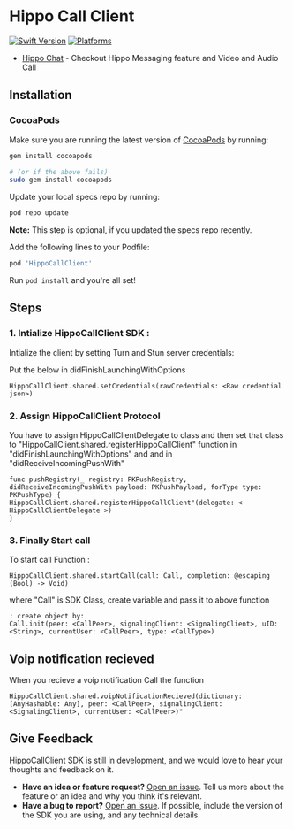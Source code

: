 # Hippo Call Client

[![Swift Version](https://img.shields.io/badge/Swift-4.0.x-orange.svg)](https://swift.org)
[![Platforms](https://img.shields.io/badge/platform-ios-lightgrey.svg)](https://cocoapods.org/pods/HippoCallClient)




- [Hippo Chat](https://git.clicklabs.in/publicrepos/Hippo-SDK-iOS) - Checkout Hippo Messaging feature and Video and Audio Call

## Installation

### CocoaPods

Make sure you are running the latest version of [CocoaPods](https://cocoapods.org) by running:

```bash
gem install cocoapods

# (or if the above fails)
sudo gem install cocoapods
```


Update your local specs repo by running:

```bash
pod repo update
```

**Note:** This step is optional, if you updated the specs repo recently.

Add the following lines to your Podfile:

```ruby
pod 'HippoCallClient'
```

Run `pod install` and you're all set!


## Steps 

### 1. Intialize HippoCallClient SDK :
Intialize the client by setting Turn and Stun server credentials:

Put the below in didFinishLaunchingWithOptions

```
HippoCallClient.shared.setCredentials(rawCredentials: <Raw credential json>)
```


### 2.   Assign HippoCallClient Protocol
You have to assign HippoCallClientDelegate to class and then set that class to "HippoCallClient.shared.registerHippoCallClient" function in "didFinishLaunchingWithOptions" and and in "didReceiveIncomingPushWith"
```
func pushRegistry(_ registry: PKPushRegistry, didReceiveIncomingPushWith payload: PKPushPayload, forType type: PKPushType) {
HippoCallClient.shared.registerHippoCallClient"(delegate: < HippoCallClientDelegate >)
}
```
### 3.  Finally  Start call
To start call Function :
```
HippoCallClient.shared.startCall(call: Call, completion: @escaping (Bool) -> Void)
```

where "Call" is SDK Class, create variable and pass it to above function

```
: create object by:
Call.init(peer: <CallPeer>, signalingClient: <SignalingClient>, uID: <String>, currentUser: <CallPeer>, type: <CallType>)
```


## Voip notification recieved

When you recieve a voip notification Call the function 
```
HippoCallClient.shared.voipNotificationRecieved(dictionary: [AnyHashable: Any], peer: <CallPeer>, signalingClient: <SignalingClient>, currentUser: <CallPeer>)"
```

## Give Feedback

HippoCallClient SDK is still in development, and we would love to hear your thoughts and feedback on it.

- **Have an idea or feature request?** [Open an issue](https://git.clicklabs.in/hippo-public/HippoCallClient/issues/new). Tell us more about the feature or an idea and why you think it's relevant.
- **Have a bug to report?** [Open an issue](https://git.clicklabs.in/hippo-public/HippoCallClient/issues/new). If possible, include the version of the SDK you are using, and any technical details.

